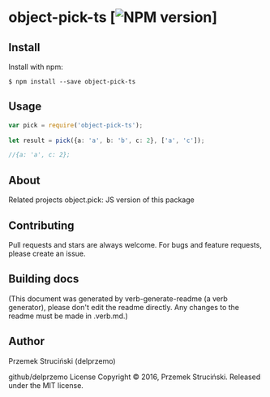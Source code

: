 # object-pick-ts [![NPM version](https://img.shields.io/npm/v/object.pick.svg?style=flat)]


## Install
Install with npm:

```$ npm install --save object-pick-ts```

## Usage

```ts
var pick = require('object-pick-ts');
 
let result = pick({a: 'a', b: 'b', c: 2}, ['a', 'c']);

//{a: 'a', c: 2};
```
        
## About
Related projects
object.pick: JS version of this package

## Contributing
Pull requests and stars are always welcome. For bugs and feature requests, please create an issue.

## Building docs
(This document was generated by verb-generate-readme (a verb generator), please don't edit the readme directly. Any changes to the readme must be made in .verb.md.)

## Author
Przemek Struciński (delprzemo)

github/delprzemo
License
Copyright © 2016, Przemek Struciński. Released under the MIT license.
